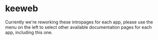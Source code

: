 # keeweb

Currently we're reworking these intropages for each app, please use the menu on the left to select other available documentation pages for each app, including this one.
